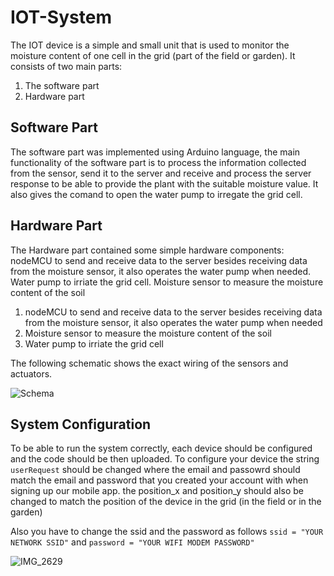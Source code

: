 # IOT-System

The IOT device is a simple and small unit that is used to monitor the moisture content of one  cell in the grid (part of the field or garden). It consists of two main parts:

1. The software part
2. Hardware part 

## Software Part

The software part was implemented using Arduino language, the main functionality of the software part is to process the information collected from the sensor, send it to the server and receive and process the server response to be able to provide the plant with the suitable moisture value. It also gives the comand to open the water pump to irregate the grid cell.

## Hardware Part

The Hardware part contained some simple hardware components:
nodeMCU to send and receive data to the server besides receiving data from the moisture sensor, it also operates the water pump when needed.
Water pump to irriate the grid cell.
Moisture sensor to measure the moisture content of the soil

1. nodeMCU to send and receive data to the server besides receiving data from the moisture sensor, it also operates the water pump when needed
2. Moisture sensor to measure the moisture content of the soil
3. Water pump to irriate the grid cell

The following schematic shows the exact wiring of the sensors and actuators.

![Schema](https://user-images.githubusercontent.com/25390378/62079544-3bfb5b80-b24f-11e9-8ae1-28f208748646.jpeg)

## System Configuration

To be able to run the system correctly, each device should be configured and the code should be then uploaded.
To configure your device the string     ``` userRequest ``` should be changed where the email and passowrd should match the email and password that you created your account with when signing up our mobile app. the position_x and position_y should also be changed to match the position of the device in the grid (in the field or in the garden)

Also you have to change the ssid and the password as follows `ssid = "YOUR NETWORK SSID"` and `password = "YOUR WIFI MODEM PASSWORD"`

![IMG_2629](https://user-images.githubusercontent.com/25390378/62079994-10c53c00-b250-11e9-9494-2f102a533427.JPG)

